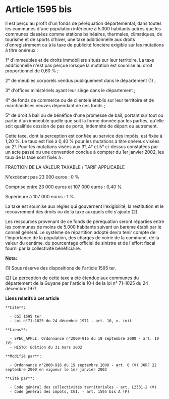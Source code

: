 # Article 1595 bis

Il est perçu au profit d'un fonds de péréquation départemental, dans toutes les communes d'une population inférieure à 5.000
habitants autres que les communes classées comme stations balnéaires, thermales, climatiques, de tourisme et de sports
d'hiver, une taxe additionnelle aux droits d'enregistrement ou à la taxe de publicité foncière exigible sur les mutations à
titre onéreux :

1° d'immeubles et de droits immobiliers situés sur leur territoire. La taxe additionnelle n'est pas perçue lorsque la
mutation est soumise au droit proportionnel de 0,60 % ;

2° de meubles corporels vendus publiquement dans le département (1) ;

3° d'offices ministériels ayant leur siège dans le département ;

4° de fonds de commerce ou de clientèle établis sur leur territoire et de marchandises neuves dépendant de ces fonds ;

5° de droit à bail ou de bénéfice d'une promesse de bail, portant sur tout ou partie d'un immeuble quelle que soit la forme
donnée par les parties, qu'elle soit qualifiée cession de pas de porte, indemnité de départ ou autrement.

Cette taxe, dont la perception est confiée au service des impôts, est fixée à 1,20 %. Le taux est fixé à 0,40 % pour les
mutations à titre onéreux visées au 2°. Pour les mutations visées aux 3°, 4° et 5° ci-dessus constatées par un acte passé ou
une convention conclue à compter du 1er janvier 2002, les taux de la taxe sont fixés à :

FRACTION DE LA VALEUR TAXABLE / TARIF APPLICABLE

N'excédant pas 23 000 euros : 0 %

Comprise entre 23 000 euros et 107 000 euros : 0,40 %

Supérieure à 107 000 euros : 1 %.

La taxe est soumise aux règles qui gouvernent l'exigibilité, la restitution et le recouvrement des droits ou de la taxe
auxquels elle s'ajoute (2).

Les ressources provenant de ce fonds de péréquation seront réparties entre les communes de moins de 5.000 habitants suivant
un barème établi par le conseil général. Le système de répartition adopté devra tenir compte de l'importance de la
population, des charges de voirie de la commune, de la valeur du centime, du pourcentage officiel de sinistre et de l'effort
fiscal fourni par la collectivité bénéficiaire.

**Nota:**

(1) Sous réserve des dispositions de l'article 1595 ter.

(2) La perception de cette taxe a été étendue aux communes du département de la Guyane par l'article 10-I de la loi n°
71-1025 du 24 décembre 1971.

**Liens relatifs à cet article**

	**Cite**:

	  - CGI 1595 ter
	  - Loi n°71-1025 du 24 décembre 1971 - art. 10, v. init.

	**Liens**:

	  - SPEC_APPLI: Ordonnance n°2000-916 du 19 septembre 2000 - art. 19 (V)
	  - HISTO: Edition du 31 mars 2002

	**Modifié par**:

	  - Ordonnance n°2000-916 du 19 septembre 2000 - art. 6 (V) JORF 22 septembre 2000 en vigueur le 1er janvier 2002

	**Cité par**:

	  - Code général des collectivités territoriales - art. L2331-2 (V)
	  - Code général des impôts, CGI. - art. 1595 bis A (P)
